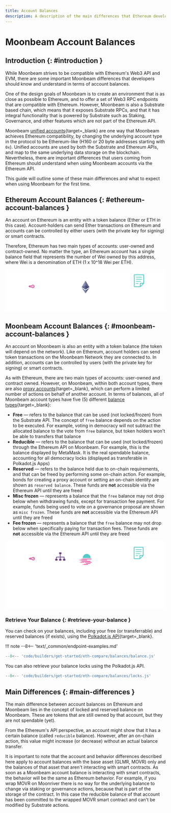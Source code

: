 ```yaml
---
title: Account Balances
description: A description of the main differences that Ethereum developers need to understand in terms of account balances on Moonbeam and how they differ from Ethereum.
---
```


# Moonbeam Account Balances

## Introduction {: #introduction }

While Moonbeam strives to be compatible with Ethereum's Web3 API and EVM, there are some important Moonbeam differences that developers should know and understand in terms of account balances.

One of the design goals of Moonbeam is to create an environment that is as close as possible to Ethereum, and to offer a set of Web3 RPC endpoints that are compatible with Ethereum. However, Moonbeam is also a Substrate based chain, which means that it exposes Substrate RPCs, and that it has integral functionality that is powered by Substrate such as Staking, Governance, and other features which are not part of the Ethereum API.

Moonbeam [unified accounts](/learn/features/unified-accounts/){target=\_blank} are one way that Moonbeam achieves Ethereum compatibility, by changing the underlying account type in the protocol to be Ethereum-like (H160 or 20 byte addresses starting with `0x`). Unified accounts are used by both the Substrate and Ethereum APIs, and map to the same underlying data storage on the blockchain. Nevertheless, there are important differences that users coming from Ethereum should understand when using Moonbeam accounts via the Ethereum API.

This guide will outline some of these main differences and what to expect when using Moonbeam for the first time.

## Ethereum Account Balances {: #ethereum-account-balances }

An account on Ethereum is an entity with a token balance (Ether or ETH in this case). Account-holders can send Ether transactions on Ethereum and accounts can be controlled by either users (with the private key for signing) or smart contracts.

Therefore, Ethereum has two main types of accounts: user-owned and contract-owned. No matter the type, an Ethereum account has a single balance field that represents the number of Wei owned by this address, where Wei is a denomination of ETH (1 x 10^18 Wei per ETH).

![Ethereum balances diagram](/images/builders/get-started/eth-compare/balances/balances-1.png)

## Moonbeam Account Balances {: #moonbeam-account-balances }

An account on Moonbeam is also an entity with a token balance (the token will depend on the network). Like on Ethereum, account holders can send token transactions on the Moonbeam Network they are connected to. In addition, accounts can be controlled by users (with the private key for signing) or smart contracts.

As with Ethereum, there are two main types of accounts: user-owned and contract owned. However, on Moonbeam, within both account types, there are also [proxy accounts](https://wiki.polkadot.network/docs/learn-proxies){target=\_blank}, which can perform a limited number of actions on behalf of another account. In terms of balances, all of Moonbeam account types have five (5) different [balance types](https://wiki.polkadot.network/docs/learn-accounts#balance-types){target=\_blank}:

 - **Free** — refers to the balance that can be used (not locked/frozen) from the Substrate API. The concept of `free` balance depends on the action to be executed. For example, voting in democracy will not subtract the allocated balance to the vote from `free` balance, but token holders won't be able to transfers that balance
 - **Reducible** — refers to the balance that can be used (not locked/frozen) through the Ethereum API on Moonbeam. For example, this is the balance displayed by MetaMask. It is the real spendable balance, accounting for all democracy locks (displayed as transferable in Polkadot.js Apps)
 - **Reserved** — refers to the balance held due to on-chain requirements, and that can be freed by performing some on-chain action.  For example, bonds for creating a proxy account or setting an on-chain identity are shown as `reserved balance`. These funds are **not** accessible via the Ethereum API until they are freed
 - **Misc frozen** — represents a balance that the `free` balance may not drop below when withdrawing funds, except for transaction fee payment. For example, funds being used to vote on a governance proposal are shown as `misc frozen`. These funds are **not** accessible via the Ethereum API until they are freed
 - **Fee frozen** — represents a balance that the `free` balance may not drop below when specifically paying for transaction fees. These funds are **not** accessible via the Ethereum API until they are freed

![Moonbeam balances diagram](/images/builders/get-started/eth-compare/balances/balances-2.png)

### Retrieve Your Balance {: #retrieve-your-balance }

You can check on your balances, including your free (or transferrable) and reserved balances (if exists), using the [Polkadot.js API](/builders/build/substrate-api/polkadot-js-api){target=\_blank}.

!!! note
    --8<-- 'text/_common/endpoint-examples.md'

```js
--8<-- 'code/builders/get-started/eth-compare/balances/balance.js'
```

You can also retrieve your balance locks using the Polkadot.js API.

```js
--8<-- 'code/builders/get-started/eth-compare/balances/locks.js'
```

## Main Differences {: #main-differences }

The main difference between account balances on Ethereum and Moonbeam lies in the concept of locked and reserved balance on Moonbeam. These are tokens that are still owned by that account, but they are not spendable (yet).

From the Ethereum's API perspective, an account might show that it has a certain balance (called `reducible` balance). However, after an on-chain action, this value might increase (or decrease) without an actual balance transfer.

It is important to note that the account and behavior differences described here apply to account balances with the base asset (GLMR, MOVR) only and the balances of that asset that aren't interacting with smart contracts. As soon as a Moonbeam account balance is interacting with smart contracts, the behavior will be the same as Ethereum behavior. For example, if you wrap MOVR on Moonriver there is no way for the underlying balance to change via staking or governance actions, because that is part of the storage of the contract. In this case the reducible balance of that account has been committed to the wrapped MOVR smart contract and can't be modified by Substrate actions.
